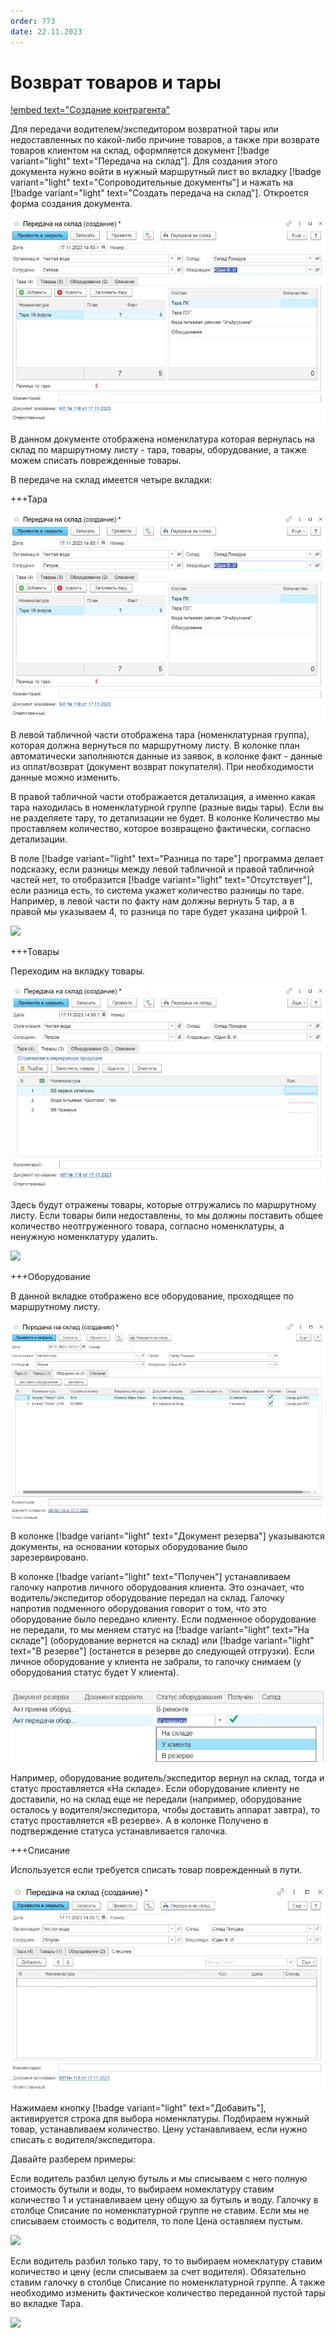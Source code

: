 ```yaml
---
order: 773
date: 22.11.2023
---
```

# Возврат товаров и тары

[!embed text="Создание контрагента"](https://youtu.be/5ub5wnO8ErY)

Для передачи водителем/экспедитором возвратной тары или недоставленных по какой-либо причине товаров, а также при возврате товаров клиентом на склад, оформляется документ [!badge variant="light" text="Передача на склад"]. 
Для создания этого документа нужно войти в нужный маршрутный лист во вкладку [!badge variant="light" text="Сопроводительные документы"] и нажать на [!badge variant="light" text="Создать передача на склад"]. Откроется форма создания документа.

![](\images\кладовщик\передача.jpg)

В данном документе отображена номенклатура которая вернулась на склад по маршрутному листу -  тара, товары, оборудование, а также можем списать поврежденные товары.

В передаче на склад имеется четыре вкладки:

+++Тара

![](\images\кладовщик\передача.jpg)

В левой табличной части отображена тара (номенклатурная группа), которая должна вернуться по маршрутному листу. В колонке план автоматически заполняются данные из заявок, в колонке факт - данные из оплат/возврат (документ возврат покупателя).
При необходимости данные можно изменить. 

В правой табличной части отображается детализация, а именно какая тара находилась в номенклатурной группе (разные виды тары). Если вы не разделяете тару, то детализации не будет. В колонке Количество мы проставляем количество, которое возвращено фактически, согласно детализации.

В поле [!badge variant="light" text="Разница по таре"] программа делает подсказку, если разницы между левой табличной и правой табличной частей нет, то отобразится [!badge variant="light" text="Отсутствует"], если разница есть, то система укажет количество разницы по таре. Например, в левой части по факту нам должны вернуть 5 тар, а в правой мы указываем 4, то разница по таре будет указана цифрой 1.

![](\images\кладовщик\реализация3.gif)

+++Товары

Переходим на вкладку товары. 

![](\images\кладовщик\передача3.jpg)

Здесь будут отражены товары, которые отгружались по маршрутному листу. Если товары били недоставлены, то мы должны поставить общее количество неотгруженного товара, согласно номенклатуры, а ненужную номенклатуру удалить.

![](\images\кладовщик\передача5.gif)

+++Оборудование

В данной вкладке отображено все оборудование, проходящее по маршрутному листу. 

![](\images\кладовщик\передача5.jpg)

В колонке [!badge variant="light" text="Документ резерва"] указываются документы, на основании которых оборудование было
зарезервировано. 

В колонке [!badge variant="light" text="Получен"] устанавливаем галочку напротив личного оборудования клиента. Это
означает, что водитель/экспедитор оборудование передал на склад. Галочку напротив подменного оборудования
говорит о том, что это оборудование было передано клиенту. Если подменное оборудование не 
передали, то мы меняем статус на [!badge variant="light" text="На складе"] (оборудование вернется на склад) или [!badge variant="light" text="В резерве"] (останется в резерве до следующей отгрузки). Если личное оборудование у клиента не забрали, то галочку снимаем (у оборудования статус будет У клиента).

![](\images\кладовщик\передача6.jpg)

Например, оборудование водитель/экспедитор вернул на склад, тогда и статус проставляется «На 
складе». Если оборудование клиенту не доставили, но на склад еще не передали (например, 
оборудование осталось у водителя/экспедитора, чтобы доставить аппарат завтра), то статус проставляется «В 
резерве». А в колонке Получено в подтверждение статуса устанавливается галочка.

+++Списание

Используется если требуется списать товар поврежденный в пути.

![](\images\кладовщик\передача7.jpg)

Нажимаем кнопку [!badge variant="light" text="Добавить"], активируется строка для выбора номенклатуры. Подбираем нужный товар, устанавливаем количество. Цену устанавливаем, если нужно списать с водителя/экспедитора. 

Давайте разберем примеры:

Если водитель разбил целую бутыль и мы списываем с него полную стоимость бутыли и воды, то выбираем номеклатуру ставим количество 1 и устанавливаем цену общую за бутыль и воду. Галочку в столбце Списание по номенклатурной группе не ставим. Если мы не списываем стоимость с водителя, то поле Цена оставляем пустым.

![](\images\кладовщик\передача.gif)

Если водитель разбил только тару, то то выбираем номеклатуру ставим количество и цену (если списываем за счет водителя). Обязательно ставим галочку в столбце Списание по номенклатурной группе. А также необходимо изменить фактическое количество переданной пустой тары во вкладке Тара.

![](\images\кладовщик\передача1.gif)



